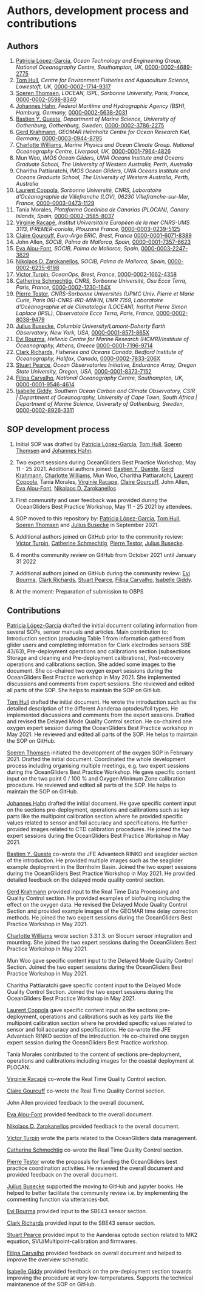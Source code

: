 # Authors, development process and contributions

## Authors
  1. [Patricia López-García](https://github.com/patricialg), *Ocean Technology and Engineering Group, National Oceanography Centre, Southampton, UK,* [0000-0002-4689-2775](https://orcid.org/0000-0002-4689-2775)
  1. [Tom Hull](https://github.com/tomhull), *Centre for Environment Fisheries and Aquaculture Science, Lowestoft, UK,* [0000-0002-1714-9317](https://orcid.org/0000-0002-1714-9317)
  1. [Soeren Thomsen](https://github.com/soerenthomsen), *LOCEAN, ISPL, Sorbonne University, Paris, France,* [0000-0002-0598-8340](https://orcid.org/0000-0002-0598-8340)
  1. [Johannes Hahn](https://github.com/hahn-johannes), *Federal Maritime and Hydrographic Agency (BSH), Hamburg, Germany,* [0000-0002-5638-2031](https://orcid.org/0000-0002-5638-2031)
  1. [Bastien Y. Queste](https://github.com/bastienqueste), *Department of Marine Science, University of Gothenburg, Gothenburg, Sweden,* [0000-0002-3786-2275](https://orcid.org/0000-0002-3786-2275)
  1. [Gerd Krahmann](https://github.com/gkrahmann), *GEOMAR Helmholtz Centre for Ocean Research Kiel, Germany,* [0000-0003-0944-8795](https://orcid.org/0000-0003-0944-8795)
  1. [Charlotte Williams](https://github.com/charlotte-aj-williams), *Marine Physics and Ocean Climate Group. National Oceanography Centre, Liverpool, UK,* [0000-0001-7964-4826](https://orcid.org/0000-0001-7964-4826) 
  1. Mun Woo, *IMOS Ocean Gliders, UWA Oceans Institute and Oceans Graduate School, The University of Western Australia, Perth, Australia*
  1. Charitha Pattiaratchi, *IMOS Ocean Gliders, UWA Oceans Institute and Oceans Graduate School, The University of Western Australia, Perth, Australia*
  1. [Laurent Coppola](https://github.com/laurcopp), *Sorbonne Université, CNRS, Laboratoire d’Océanographie de Villefranche (LOV), 06230 Villefranche-sur-Mer, France,* [0000-0003-0473-1129](https://orcid.org/0000-0003-0473-1129)
  1. Tania Morales, *Plataforma Oceánica de Canarias (PLOCAN), Canary Islands, Spain,* [0000-0002-3585-8037](https://orcid.org/0000-0002-3585-8037)
  1. [Virginie Racapé](https://github.com/vracape), *Institut Universitaire Européen de la mer CNRS-UMS 3113, IFREMER-coriolis, Plouzané France,* [0000-0003-0239-5125](https://orcid.org/0000-0003-0239-5125)
  1. [Claire Gourcuff](https://github.com/cgourcuf), *Euro-Argo ERIC, Brest, France* [0000-0001-6071-8389](https://orcid.org/0000-0001-6071-8389)
  1. John Allen, *SOCIB, Palma de Mallorca, Spain,* [0000-0001-7357-6623](https://orcid.org/0000-0001-7357-6623)
  1. [Eva Alou-Font](https://github.com/ealou), *SOCIB, Palma de Mallorca, Spain,* [0000-0003-2247-3629](https://orcid.org/0000-0003-2247-3629)
  1. [Nikolaos D. Zarokanellos](https://github.com/nizaroka), *SOCIB, Palma de Mallorca, Spain,* [0000-0002-6235-6198](https://orcid.org/0000-0002-6235-6198)
  1. [Victor Turpin](https://github.com/vturpin), *OceanOps, Brest, France*, [0000-0002-1662-4358](https://orcid.org/0000-0002-1662-4358)
  1. [Catherine Schmechtig](https://github.com/catsch), *CNRS, Sorbonne Université, Osu Ecce Terra, Paris, France,* [0000-0002-1230-164X](https://orcid.org/0000-0002-1230-164X)
  1. [Pierre Testor](https://github.com/ptestor), *CNRS-Sorbonne Universités (UPMC Univ. Pierre et Marie Curie, Paris 06)-CNRS-IRD-MNHN, UMR 7159, Laboratoire d’Océanographie et de Climatologie (LOCEAN), Institut Pierre Simon Laplace (IPSL), Observatoire Ecce Terra, Paris, France,* [0000-0002-8038-9479](https://orcid.org/0000-0002-8038-9479)
  1. [Julius Busecke](https://github.com/jbusecke), *Columbia University/Lamont-Doherty Earth Observatory, New York, USA,* [0000-0001-8571-865X](https://orcid.org/0000-0001-8571-865X)
  2. [Evi Bourma](https://github.com/evibourma), *Hellenic Centre for Marine Research (HCMR)/Institute of Oceanography, Athens, Greece* [0000-0001-7196-9714](https://orcid.org/0000-0001-7196-9714)
  1. [Clark Richards](https://github.com/richardsc), *Fisheries and Oceans Canada, Bedford Institute of Oceanography, Halifax, Canada,* [0000-0002-7833-206X](https://orcid.org/0000-0002-7833-206X)
  1. [Stuart Pearce](https://github.com/s-pearce), *Ocean Observatories Initiative, Endurance Array, Oregon State University, Oregon, USA,* [0000-0001-8373-7152](https://orcid.org/0000-0001-8373-7152)
  1. [Filipa Carvalho](https://github.com/pipa85), *National Oceanography Centre, Southampton, UK,* [0000-0001-9546-4614](https://orcid.org/0000-0001-9546-4614)
  1. [Isabelle Giddy](https://github.com/isgiddy), *Southern Ocean Carbon and Climate Observatory, CSIR | Department of Oceanography, University of Cape Town, South Africa | Department of Marine Science, University of Gothenburg, Sweden,* [0000-0002-8926-3311](https://orcid.org/0000-0002-8926-3311)

## SOP development process
1) Initial SOP was drafted by [Patricia López-García](https://github.com/patricialg), [Tom Hull](https://github.com/tomhull), [Soeren Thomsen](https://github.com/soerenthomsen) and [Johannes Hahn](https://github.com/hahn-johannes).

2) Two expert sessions during OceanGliders Best Practice Workshop, May 11 - 25 2021. 
Additional authors joined: [Bastien Y. Queste](https://github.com/bastienqueste), [Gerd Krahmann](https://github.com/gkrahmann), [Charlotte Williams](https://github.com/charlotte-aj-williams), Mun Woo, Charitha Pattiaratchi, [Laurent Coppola](https://github.com/laurcopp), Tania Morales, [Virginie Racape](https://github.com/vracape), [Claire Gourcuff](https://github.com/cgourcuf), John Allen, [Eva Alou-Font](https://github.com/ealou), [Nikolaos D. Zarokanellos](https://github.com/nizaroka)

3) First community and user feedback was provided during the OceanGliders Best Practice Workshop, May 11 - 25 2021 by attendees. 

4) SOP moved to this repository by: [Patricia López-García](https://github.com/patricialg), [Tom Hull](https://github.com/tomhull), [Soeren Thomsen](https://github.com/soerenthomsen) and [Julius Busecke](https://github.com/jbusecke) in September 2021. 

5) Additional authors joined on GitHub prior to the community review: [Victor Turpin](https://github.com/vturpin), [Catherine Schmechtig](https://github.com/catsch), [Pierre Testor](https://github.com/ptestor), [Julius Busecke](https://github.com/jbusecke).

6) 4 months community review on GitHub from October 2021 until January 31 2022

7) Additional authors joined on GitHub during the community review: [Evi Bourma](https://github.com/evibourma), [Clark Richards](https://github.com/richardsc), [Stuart Pearce](https://github.com/s-pearce), [Filipa Carvalho](https://github.com/pipa85), [Isabelle Giddy](https://github.com/isgiddy).

8) At the moment: Preparation of submission to OBPS

## Contributions 
[Patricia López-García](https://github.com/patricialg) drafted the initial document collating information from several SOPs, sensor manuals and articles. 
Main contribution to: Introduction section (producing Table 1 from information gathered from glider users and completing information for Clark electrodes sensors SBE 43/63), Pre-deployment operations and calibrations section (subsections Storage and cleaning and Pre-deployment calibrations), Post-recovery operations and calibrations section. 
She added some images to the document. 
She co-chaired two oxygen expert sessions during the OceanGliders Best Practice workshop in May 2021. 
She implemented discussions and comments from expert sessions. 
She reviewed and edited all parts of the SOP. She helps to maintain the SOP on GitHub.

[Tom Hull](https://github.com/tomhull) drafted the initial document. 
He wrote the introduction such as the detailed description of the different Aanderaa optodes/foil types. 
He implemented discussions and comments from the expert sessions. 
Drafted and revised the Delayed Mode Quality Control section. 
He co-chaired one oxygen expert session during the OceanGliders Best Practice workshop in May 2021. 
He reviewed and edited all parts of the SOP. 
He helps to maintain the SOP on GitHub.

[Soeren Thomsen](https://github.com/soerenthomsen) initiated the development of the oxygen SOP in February 2021. 
Drafted the initial document. 
Coordinated the whole development process including organising multiple meetings, e.g. two expert sessions during the OceanGliders Best Practice Workshop. 
He gave specific content input on the two point 0 / 100 % and Oxygen Minimum Zone calibration procedure. 
He reviewed and edited all parts of the SOP. 
He helps to maintain the SOP on GitHub.

[Johannes Hahn](https://github.com/hahn-johannes) drafted the initial document. 
He gave specific content input on the sections pre-deployment, operations and calibrations such as key parts like the multipoint calibration section where he provided specific values related to sensor and foil accuracy and specifications. 
He further provided images related to CTD calibration procedures. 
He joined the two expert sessions during the OceanGliders Best Practice Workshop in May 2021.

[Bastien Y. Queste](https://github.com/bastienqueste) co-wrote the JFE Advantech RINKO and seaglider section of the introduction. 
He provided multiple images such as the seaglider example deployment in the Bornholm Basin. 
Joined the two expert sessions during the OceanGliders Best Practice Workshop in May 2021. 
He provided detailed feedback on the delayed mode quality control section.

[Gerd Krahmann](https://github.com/gkrahmann) provided input to the Real Time Data Processing and Quality Control section. 
He provided examples of biofouling including the effect on the oxygen data.
He revised the Delayed Mode Quality Control Section and provided example images of the GEOMAR time delay correction methods. 
He joined the two expert sessions during the OceanGliders Best Practice Workshop in May 2021. 

[Charlotte Williams](https://github.com/charlotte-aj-williams) wrote section 3.3.1.3. on Slocum sensor integration and mounting. 
She joined the two expert sessions during the OceanGliders Best Practice Workshop in May 2021.

Mun Woo gave specific content input to the Delayed Mode Quality Control Section. 
Joined the two expert sessions during the OceanGliders Best Practice Workshop in May 2021.

Charitha Pattiaratchi gave specific content input to the Delayed Mode Quality Control Section. Joined the two expert sessions during the OceanGliders Best Practice Workshop in May 2021.

[Laurent Coppola](https://github.com/laurcopp) gave specific content input on the sections pre-deployment, operations and calibrations such as key parts like the multipoint calibration section where he provided specific values related to sensor and foil accuracy and specifications. 
He co-wrote the JFE Advantech RINKO section of the introduction. 
He co-chaired one oxygen expert session during the OceanGliders Best Practice workshop.

Tania Morales contributed to the content of sections pre-deployment, operations and calibrations including images for the coastal deployment at PLOCAN. 

[Virginie Racapé](https://github.com/vracape) co-wrote the Real Time Quality Control section.

[Claire Gourcuff](https://github.com/cgourcuf) co-wrote the Real Time Quality Control section.

John Allen provided feedback to the overall document. 

[Eva Alou-Font](https://github.com/ealou) provided feedback to the overall document. 

[Nikolaos D. Zarokanellos](https://github.com/nizaroka) provided feedback to the overall document. 

[Victor Turpin](https://github.com/vturpin) wrote the parts related to the OceanGliders data management. 

[Catherine Schmechtig](https://github.com/catsch) co-wrote the Real Time Quality Control section.

[Pierre Testor](https://github.com/ptestor) wrote the proposals for funding the OceanGliders best practice coordination activities. 
He reviewed the overall document and provided feedback on the overall document. 

[Julius Busecke](https://github.com/jbusecke) supported the moving to GitHub and jupyter books. He helped to better facilitate the community review i.e. by implementing the commenting function via utterances-bot.

[Evi Bourma](https://github.com/evibourma) provided input to the SBE43 sensor section.

[Clark Richards](https://github.com/richardsc) provided input to the SBE43 sensor section.

[Stuart Pearce](https://github.com/s-pearce) provided input to the Aanderaa optode section related to MK2 equation, SVU/Multipoint-calibration and firmwares. 

[Filipa Carvalho](https://github.com/pipa85) provided feedback on overall document and helped to improve the overview schematic.

[Isabelle Giddy](https://github.com/isgiddy) provided feedback on the pre-deployment section towards improving the procedure at very low-temperatures. Supports the technical maintanence of the SOP on GitHub.
